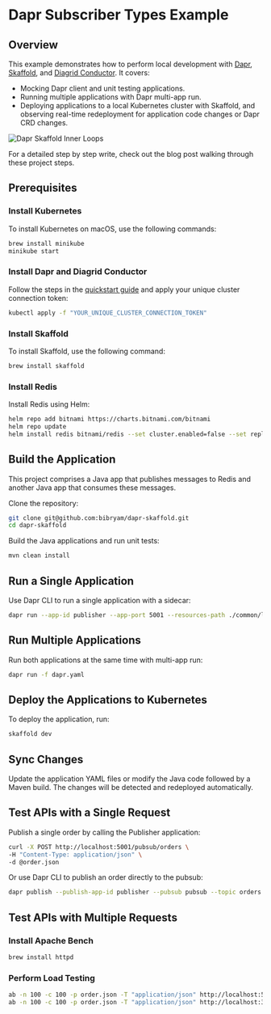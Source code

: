 # Dapr Subscriber Types Example


## Overview
This example demonstrates how to perform local development with [Dapr](https://dapr.io/), [Skaffold](https://skaffold.dev/), and [Diagrid Conductor](https://www.diagrid.io/conductor). It covers:
- Mocking Dapr client and unit testing applications.
- Running multiple applications with Dapr multi-app run.
- Deploying applications to a local Kubernetes cluster with Skaffold, and observing real-time redeployment for application code changes or Dapr CRD changes.

![Dapr Skaffold Inner Loops](dapr-skaffold.png)

For a detailed step by step write, check out the blog post walking through these project steps.

## Prerequisites

### Install Kubernetes
To install Kubernetes on macOS, use the following commands:
```bash
brew install minikube
minikube start
```

### Install Dapr and Diagrid Conductor
Follow the steps in the [quickstart guide](https://docs.diagrid.io/conductor/getting-started/quickstart/) and apply your unique cluster connection token:
```bash
kubectl apply -f "YOUR_UNIQUE_CLUSTER_CONNECTION_TOKEN"
```

### Install Skaffold
To install Skaffold, use the following command:
```bash
brew install skaffold
```

### Install Redis
Install Redis using Helm:
```bash
helm repo add bitnami https://charts.bitnami.com/bitnami
helm repo update
helm install redis bitnami/redis --set cluster.enabled=false --set replica.replicaCount=0 --set fullnameOverride=dapr-dev-redis
```

## Build the Application
This project comprises a Java app that publishes messages to Redis and another Java app that consumes these messages.

Clone the repository:
```bash
git clone git@github.com:bibryam/dapr-skaffold.git
cd dapr-skaffold
```

Build the Java applications and run unit tests:
```bash
mvn clean install
```

## Run a Single Application
Use Dapr CLI to run a single application with a sidecar:
```bash
dapr run --app-id publisher --app-port 5001 --resources-path ./common/local -- java -jar publisher/target/Publisher-0.0.1-SNAPSHOT.jar
```

## Run Multiple Applications
Run both applications at the same time with multi-app run:
```bash
dapr run -f dapr.yaml
```

## Deploy the Applications to Kubernetes
To deploy the application, run:
```bash
skaffold dev
```

## Sync Changes
Update the application YAML files or modify the Java code followed by a Maven build. The changes will be detected and redeployed automatically.

## Test APIs with a Single Request
Publish a single order by calling the Publisher application:
```bash
curl -X POST http://localhost:5001/pubsub/orders \
-H "Content-Type: application/json" \
-d @order.json
```

Or use Dapr CLI to publish an order directly to the pubsub:
```bash
dapr publish --publish-app-id publisher --pubsub pubsub --topic orders --data '{"orderId": "123"}'
```

## Test APIs with Multiple Requests

### Install Apache Bench
```bash
brew install httpd
```

### Perform Load Testing
```bash
ab -n 100 -c 100 -p order.json -T "application/json" http://localhost:5001/pubsub/orders       
ab -n 100 -c 100 -p order.json -T "application/json" http://localhost:3501/v1.0/publish/pubsub/orders       
```
